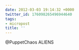 ```yaml
---
date: 2012-03-03 19:14:32 +0000
twitter_id: 176098265496944640
tags:
- micropost
title: ''
---
```


@PuppetChaos ALIENS
